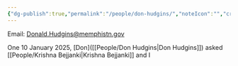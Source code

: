 ```yaml
---
{"dg-publish":true,"permalink":"/people/don-hudgins/","noteIcon":"","created":"2025-05-20T10:31:25.361-05:00"}
---
```


Email: Donald.Hudgins@memphistn.gov

One 10 January 2025, [Don]([[People/Don Hudgins\|Don Hudgins]]) asked [[People/Krishna Bejjanki\|Krishna Bejjanki]] and I 